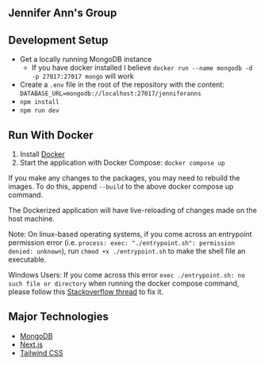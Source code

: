 ## Jennifer Ann's Group

## Development Setup

- Get a locally running MongoDB instance
  - If you have docker installed I believe `docker run --name mongodb -d -p 27017:27017 mongo` will work
- Create a `.env` file in the root of the repository with the content: `DATABASE_URL=mongodb://localhost:27017/jenniferanns`
- `npm install`
- `npm run dev`

## Run With Docker

1. Install [Docker](https://docs.docker.com/engine/install/)
2. Start the application with Docker Compose: `docker compose up`

If you make any changes to the packages, you may need to rebuild the images. To do this, append `--build` to the above docker compose up command.

The Dockerized application will have live-reloading of changes made on the host machine.

Note: On linux-based operating systems, if you come across an entrypoint permission error (i.e. `process: exec: "./entrypoint.sh": permission denied: unknown`), run `chmod +x ./entrypoint.sh` to make the shell file an executable.

Windows Users: If you come across this error `exec ./entrypoint.sh: no such file or directory` when running the docker compose command, please follow this [Stackoverflow thread](https://stackoverflow.com/questions/40452508/docker-error-on-an-entrypoint-script-no-such-file-or-directory) to fix it.

## Major Technologies

- [MongoDB](https://www.mongodb.com/)
- [Next.js](https://nextjs.org)
- [Tailwind CSS](https://tailwindcss.com)
